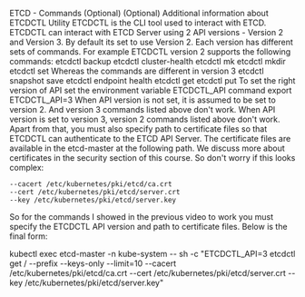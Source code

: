 ETCD - Commands (Optional)
(Optional) Additional information about ETCDCTL Utility
ETCDCTL is the CLI tool used to interact with ETCD.
ETCDCTL can interact with ETCD Server using 2 API versions - Version 2 and Version 3.  By default its set to use Version 2. Each version has different sets of commands.
For example ETCDCTL version 2 supports the following commands:
    etcdctl backup
    etcdctl cluster-health
    etcdctl mk
    etcdctl mkdir
    etcdctl set
Whereas the commands are different in version 3
    etcdctl snapshot save 
    etcdctl endpoint health
    etcdctl get
    etcdctl put
To set the right version of API set the environment variable ETCDCTL_API command
export ETCDCTL_API=3
When API version is not set, it is assumed to be set to version 2. And version 3 commands listed above don't work. When API version is set to version 3, 
version 2 commands listed above don't work.
Apart from that, you must also specify path to certificate files so that ETCDCTL can authenticate to the ETCD API Server. The certificate files
are available in the etcd-master at the following path. We discuss more about certificates in the security section of this course. So don't worry if this looks complex:

    --cacert /etc/kubernetes/pki/etcd/ca.crt     
    --cert /etc/kubernetes/pki/etcd/server.crt     
    --key /etc/kubernetes/pki/etcd/server.key
So for the commands I showed in the previous video to work you must specify the ETCDCTL API version and path to certificate files. Below is the final form:

kubectl exec etcd-master -n kube-system -- sh -c "ETCDCTL_API=3 etcdctl get / 
            --prefix --keys-only --limit=10 --cacert /etc/kubernetes/pki/etcd/ca.crt 
              --cert /etc/kubernetes/pki/etcd/server.crt  --key /etc/kubernetes/pki/etcd/server.key" 

